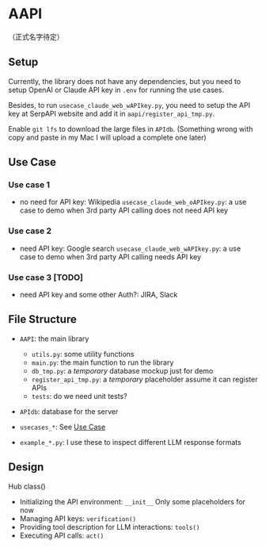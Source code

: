 # AAPI
（正式名字待定）

## Setup
Currently, the library does not have any dependencies, but you need to setup OpenAI or Claude API key in `.env` for running the use cases.

Besides, to run `usecase_claude_web_wAPIkey.py`, you need to setup the API key at SerpAPI website and add it in `aapi/register_api_tmp.py`.

Enable `git lfs` to download the large files in `APIdb`. (Something wrong with copy and paste in my Mac I will upload a complete one later)

## Use Case

### Use case 1
- no need for API key: Wikipedia
`usecase_claude_web_oAPIkey.py`: a use case to demo when 3rd party API calling does not need API key

### Use case 2
- need API key: Google search
`usecase_claude_web_wAPIkey.py`: a use case to demo when 3rd party API calling needs API key
  
### Use case 3 [TODO]
- need API key and some other Auth?: JIRA, Slack


## File Structure

- `AAPI`: the main library
  - `utils.py`: some utility functions
  - `main.py`: the main function to run the library
  - `db_tmp.py`: a *temporary* database mockup just for demo
  - `register_api_tmp.py`: a *temporary* placeholder assume it can register APIs
  - `tests`: do we need unit tests?
  
- `APIdb`: database for the server
  
- `usecases_*`: See [Use Case](#use-case)
  
- `example_*.py`: I use these to inspect different LLM response formats

## Design

Hub class()

- Initializing the API environment: `__init__` Only some placeholders for now
- Managing API keys: `verification()`
- Providing tool description for LLM interactions: `tools()`
- Executing API calls: `act()`


